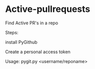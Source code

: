 # Active-pullrequests
Find Active PR's in a repo

Steps:

install PyGithub

Create a personal access token

Usage: pygit.py <access token> <username/reponame>


